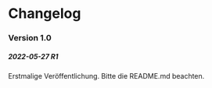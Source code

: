 # Changelog

### Version 1.0
##### 2022-05-27 R1

Erstmalige Veröffentlichung. Bitte die README.md beachten.



